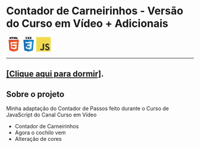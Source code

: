 # Contador de Carneirinhos - Versão do Curso em Vídeo + Adicionais

<img src="https://raw.githubusercontent.com/devicons/devicon/master/icons/html5/html5-original-wordmark.svg" width="40" height="40" alt="icon html"/><img src="https://raw.githubusercontent.com/devicons/devicon/master/icons/css3/css3-original-wordmark.svg" width="40" height="40" /><img src="https://raw.githubusercontent.com/devicons/devicon/master/icons/javascript/javascript-original.svg" width="40" height="40" />

------------------------------------------------------------------------------------------------------------------------------------------------------
[[Clique aqui para dormir]](https://svapollo.github.io/contador-carneirinhos/ "Clique Aqui").
------------------------------------------------------------------------------------------------------------------------------------------------------

## Sobre o projeto

Minha adaptação do Contador de Passos feito durante o Curso de JavaScript do Canal Curso em Vídeo
+ Contador de Carneirinhos
+ Agora o cochilo vem
+ Alteração de cores


